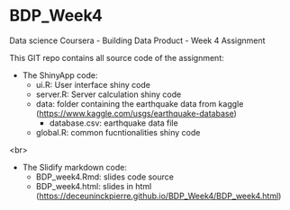 # BDP_Week4
Data science Coursera - Building Data Product - Week 4 Assignment 

This GIT repo contains all source code of the assignment:

* The ShinyApp code:
  * ui.R: User interface shiny code
  * server.R: Server calculation shiny code
  * data: folder containing the earthquake data from kaggle (https://www.kaggle.com/usgs/earthquake-database)
    * database.csv: earthquake data file
  * global.R: common fucntionalities shiny code

<br\>

* The Slidify markdown code:
  * BDP_week4.Rmd: slides code source
  * BDP_week4.html: slides in html (https://deceuninckpierre.github.io/BDP_Week4/BDP_week4.html)
  
  
